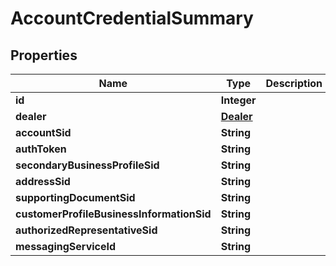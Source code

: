 # AccountCredentialSummary

## Properties
Name | Type | Description | Notes
------------ | ------------- | ------------- | -------------
**id** | **Integer** |  | 
**dealer** | [**Dealer**](Dealer.md) |  |  [optional]
**accountSid** | **String** |  |  [optional]
**authToken** | **String** |  |  [optional]
**secondaryBusinessProfileSid** | **String** |  |  [optional]
**addressSid** | **String** |  |  [optional]
**supportingDocumentSid** | **String** |  |  [optional]
**customerProfileBusinessInformationSid** | **String** |  |  [optional]
**authorizedRepresentativeSid** | **String** |  |  [optional]
**messagingServiceId** | **String** |  |  [optional]
